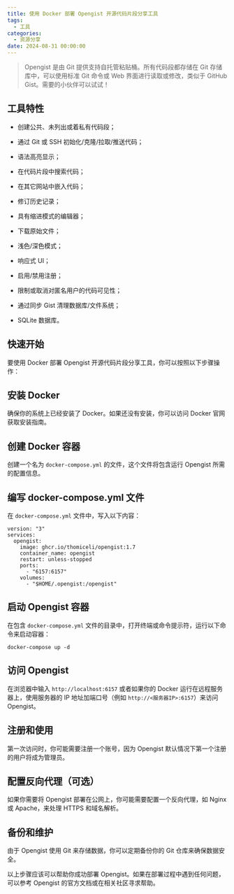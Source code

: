 ```yaml
---
title: 使用 Docker 部署 Opengist 开源代码片段分享工具
tags:
  - 工具
categories:
  - 资源分享
date: 2024-08-31 00:00:00
---
```


> Opengist 是由 Git 提供支持自托管粘贴桶。所有代码段都存储在 Git 存储库中，可以使用标准 Git 命令或 Web 界面进行读取或修改，类似于 GitHub Gist。需要的小伙伴可以试试！

<!-- more -->

## 工具特性

* 创建公共、未列出或着私有代码段；

* 通过 Git 或 SSH 初始化/克隆/拉取/推送代码；

* 语法高亮显示；

* 在代码片段中搜索代码；

* 在其它网站中嵌入代码；

* 修订历史记录；

* 具有缩进模式的编辑器；

* 下载原始文件；

* 浅色/深色模式；

* 响应式 UI；

* 启用/禁用注册；

* 限制或取消对匿名用户的代码可见性；

* 通过同步 Gist 清理数据库/文件系统；

* SQLite 数据库。

## 快速开始

要使用 Docker 部署 Opengist 开源代码片段分享工具，你可以按照以下步骤操作：

## 安装 Docker

确保你的系统上已经安装了 Docker。如果还没有安装，你可以访问 Docker 官网获取安装指南。

## 创建 Docker 容器

创建一个名为 `docker-compose.yml` 的文件，这个文件将包含运行 Opengist 所需的配置信息。

## 编写 docker-compose.yml 文件

在 `docker-compose.yml` 文件中，写入以下内容：

```
version: "3"
services:
  opengist:
    image: ghcr.io/thomiceli/opengist:1.7
    container_name: opengist
    restart: unless-stopped
    ports:
      - "6157:6157"
    volumes:
      - "$HOME/.opengist:/opengist"
```

## 启动 Opengist 容器

在包含 `docker-compose.yml` 文件的目录中，打开终端或命令提示符，运行以下命令来启动容器：

```
docker-compose up -d
```

## 访问 Opengist

在浏览器中输入 `http://localhost:6157` 或者如果你的 Docker 运行在远程服务器上，使用服务器的 IP 地址加端口号（例如 `http://<服务器IP>:6157`）来访问 Opengist。

## 注册和使用

第一次访问时，你可能需要注册一个账号，因为 Opengist 默认情况下第一个注册的用户将成为管理员。

## 配置反向代理（可选）

如果你需要将 Opengist 部署在公网上，你可能需要配置一个反向代理，如 Nginx 或 Apache，来处理 HTTPS 和域名解析。

## 备份和维护

由于 Opengist 使用 Git 来存储数据，你可以定期备份你的 Git 仓库来确保数据安全。

以上步骤应该可以帮助你成功部署 Opengist。如果在部署过程中遇到任何问题，可以参考 Opengist 的官方文档或在相关社区寻求帮助。